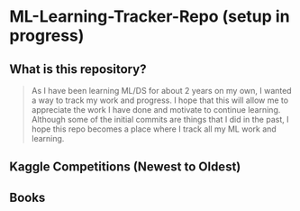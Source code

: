 # ML-Learning-Tracker-Repo (setup in progress)
## What is this repository?
> As I have been learning ML/DS for about 2 years on my own, I wanted a way to track my work and progress. I hope that this will allow me to appreciate the work I have done and motivate to continue learning. Although some of the initial commits are things that I did in the past, I hope this repo becomes a place where I track all my ML work and learning.
## Kaggle Competitions (Newest to Oldest)
## Books


